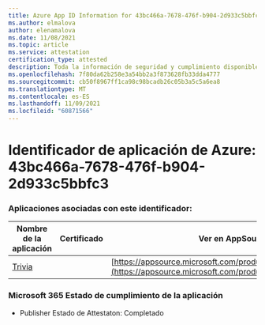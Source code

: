 ```yaml
---
title: Azure App ID Information for 43bc466a-7678-476f-b904-2d933c5bbfc3
ms.author: elmalova
author: elenamalova
ms.date: 11/08/2021
ms.topic: article
ms.service: attestation
certification_type: attested
description: Toda la información de seguridad y cumplimiento disponible para 43bc466a-7678-476f-b904-2d933c5bbfc3.
ms.openlocfilehash: 7f80da62b258e3a54bb2a3f873628fb33dda4777
ms.sourcegitcommit: cb50f8967ff1ca98c98bcadb26c05b3a5c5a6ea8
ms.translationtype: MT
ms.contentlocale: es-ES
ms.lasthandoff: 11/09/2021
ms.locfileid: "60871566"
---
```

# <a name="azure-app-id-43bc466a-7678-476f-b904-2d933c5bbfc3"></a>Identificador de aplicación de Azure: 43bc466a-7678-476f-b904-2d933c5bbfc3


### <a name="apps-associated-with-this-id"></a>Aplicaciones asociadas con este identificador:
| **Nombre de la aplicación** | **Certificado** | **Ver en AppSource** |
|--------------|---------------|-----------------------|
| [Trivia](https://docs.microsoft.com/microsoft-365-app-certification/forward/WA200001956) |  | [https://appsource.microsoft.com/product/office/WA200001956](https://appsource.microsoft.com/product/office/WA200001956) |

### <a name="microsoft-365-app-compliance-status"></a>Microsoft 365 Estado de cumplimiento de la aplicación
- Publisher Estado de Attestaton: Completado
